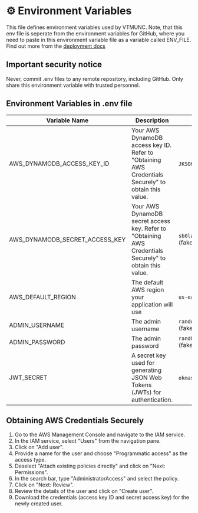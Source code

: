# ⚙️ Environment Variables

This file defines environment variables used by VTMUNC. Note, that this env file is seperate from the environment variables for GitHub, where you need to paste in this environment variable file as a variable called ENV_FILE. Find out more from the [deployment docs](./deployment.md#-step-7-set-environment-variables-in-github)

## Important security notice
Never, commit .env files to any remote repository, including GitHub. Only share this environment variable with trusted personnel. 

## Environment Variables in .env file
| Variable Name | Description | Example Value |
|---|---|---|
| AWS_DYNAMODB_ACCESS_KEY_ID | Your AWS DynamoDB access key ID. Refer to "Obtaining AWS Credentials Securely" to obtain this value. | `JKSOKJSDO` (fake) |
| AWS_DYNAMODB_SECRET_ACCESS_KEY | Your AWS DynamoDB secret access key. Refer to "Obtaining AWS Credentials Securely" to obtain this value.  | `sb0lasoiwkdouwedfes` (fake) |
| AWS_DEFAULT_REGION | The default AWS region your application will use | `us-east1` |
| ADMIN_USERNAME | The admin username | `randomemail@gmail.com` (fake) |
| ADMIN_PASSWORD | The admin password | `randOMPassWordForMUN&283` (fake) |
| JWT_SECRET | A secret key used for generating JSON Web Tokens (JWTs) for authentication. | `okmasfq;eiuidf` (fake) |

## Obtaining AWS Credentials Securely

1. Go to the AWS Management Console and navigate to the IAM service.
2. In the IAM service, select "Users" from the navigation pane.
3. Click on "Add user".
4. Provide a name for the user and choose "Programmatic access" as the access type.
5. Deselect "Attach existing policies directly" and click on "Next: Permissions".
6. In the search bar, type "AdministratorAccess" and select the policy.
7. Click on "Next: Review".
8. Review the details of the user and click on "Create user".
9. Download the credentials (access key ID and secret access key) for the newly created user.

